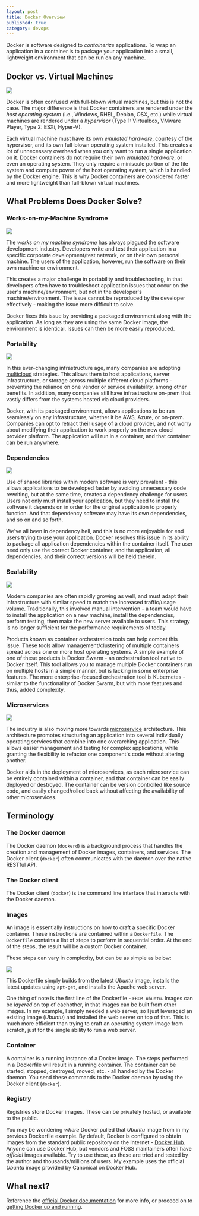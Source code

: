 ```yaml
---
layout: post
title: Docker Overview
published: true
category: devops
---
```


Docker is software designed to *containerize* applications. To wrap an application in a container is to package your application into a small, lightweight environment that can be run on any machine.

## Docker vs. Virtual Machines
![](/images/Docker_vs_vm.png)

Docker is often confused with full-blown virtual machines, but this is not the case. The major difference is that Docker containers are rendered under the *host operating system* (i.e., Windows, RHEL, Debian, OSX, etc.) while virtual machines are rendered under a *hypervisor* (Type 1: Virtualbox, VMware Player, Type 2: ESXi, Hyper-V). 

Each virtual machine must have its own *emulated hardware*, courtesy of the hypervisor, and its own full-blown operating system installed. This creates a lot of unnecessary overhead when you only want to run a single application on it. Docker containers do not require their own *emulated hardware*, or even an operating system. They only require a miniscule portion of the file system and compute power of the host operating system, which is handled by the Docker engine. This is why Docker containers are considered faster and more lightweight than full-blown virtual machines.

## What Problems Does Docker Solve?
### Works-on-my-Machine Syndrome
![](/images/worksonmymachine.png)

The *works on my machine syndrome* has always plagued the software development industry. Developers write and test their application in a specific corporate development/test network, or on their own personal machine. 
The users of the application, however, run the software on their own machine or environment.

This creates a major challenge in portability and troubleshooting, in that developers often have to troubleshoot application issues that occur on the user's machine/environment, but not in the developer's machine/environment.
The issue cannot be reproduced by the developer effectively - making the issue more difficult to solve.

Docker fixes this issue by providing a packaged environment along with the application. As long as they are using the same Docker image, the environment is identical. Issues can then be more easily reproduced.

### Portability
![](/images/portability.png)

In this ever-changing infrastructure age, many companies are adopting [multicloud](https://en.wikipedia.org/wiki/Multicloud) strategies. This allows them to host applications, server infrastructure, or storage across multiple different cloud platforms - preventing the reliance on one vendor or service availability, among other benefits. In addition, many companies still have infrastructure on-prem that vastly differs from the systems hosted via cloud providers.

Docker, with its packaged environment, allows applications to be run seamlessly on any infrastructure, whether it be AWS, Azure, or on-prem. Companies can opt to retract their usage of a cloud provider, and not worry about modifying their application to work properly on the new cloud provider platform. The application will run in a container, and that container can be run anywhere. 

### Dependencies
![](/images/dependencies.png)

Use of shared libraries within modern software is very prevalent - this allows applications to be developed faster by avoiding unnecessary code rewriting, but at the same time, creates a dependency challenge for users. Users not only must install your application, but they need to install the software it depends on in order for the original application to properly function. And that dependency software may have its own dependencies, and so on and so forth. 

We've all been in dependency hell, and this is no more enjoyable for end users trying to use your application. Docker resolves this issue in its ability to package all application dependencies within the container itself. The user need only use the correct Docker container, and the application, all dependencies, and their correct versions will be held therein. 

### Scalability
![](/images/scalability.png)

Modern companies are often rapidly growing as well, and must adapt their infrastructure with similar speed to match the increased traffic/usage volume. Traditionally, this involved manual intervention - a team would have to install the application on a new machine, install the dependencies, perform testing, then make the new server available to users. This strategy is no longer sufficient for the performance requirements of today. 

Products known as container orchestration tools can help combat this issue. These tools allow management/clustering of multiple containers spread across one or more host operating systems. A simple example of one of these products is Docker Swarm - an orchestration tool native to Docker itself. This tool allows you to manage multiple Docker containers run on multiple hosts in a simple manner, but is lacking in some enterprise features. The more enterprise-focused orchestration tool is Kubernetes - similar to the functionality of Docker Swarm, but with more features and thus, added complexity. 

### Microservices
![](/images/microservices.png)

The industry is also moving more towards [microservice](https://microservices.io/) architecture. This architecture promotes structuring an application into several individually operating services that combine into one overarching application. This allows easier management and testing for complex applications, while granting the flexibility to refactor one component's code without altering another. 

Docker aids in the deployment of microservices, as each microservice can be entirely contained within a container, and that container can be easily deployed or destroyed. The container can be version controlled like source code, and easily changed/rolled back without affecting the availability of other microservices.

## Terminology
### The Docker daemon
The Docker daemon (`dockerd`) is a background process that handles the creation and management of Docker images, containers, and services. The Docker client (`docker`) often communicates with the daemon over the native RESTful API.

### The Docker client
The Docker client (`docker`) is the command line interface that interacts with the Docker daemon. 

### Images
An image is essentially instructions on how to craft a specific Docker container. These instructions are contained within a `Dockerfile`. The `Dockerfile` contains a list of steps to perform in sequential order. At the end of the steps, the result will be a custom Docker container.

These steps can vary in complexity, but can be as simple as below:

![](/images/dockerfile.PNG)

This Dockerfile simply builds from the latest _Ubuntu_ image, installs the latest updates using `apt-get`, and installs the Apache web server.

One thing of note is the first line of the Dockerfile - `FROM ubuntu`. Images can be _layered_ on top of eachother, in that images can be built from other images. In my example, I simply needed a web server, so I just leveraged an existing image (_Ubuntu_) and installed the web server on top of that. This is much more efficient than trying to craft an operating system image from scratch, just for the single ability to run a web server.

### Container
A container is a running instance of a Docker image. The steps performed in a Dockerfile will result in a running container. The container can be started, stopped, destroyed, moved, etc. - all handled by the Docker daemon. You send these commands to the Docker daemon by using the Docker client (`docker`).

### Registry
Registries store Docker images. These can be privately hosted, or available to the public.

You may be wondering _where_ Docker pulled that _Ubuntu_ image from in my previous Dockerfile example. By default, Docker is configured to obtain images from the standard public repository on the Internet - [Docker Hub](https://hub.docker.com/). Anyone can use Docker Hub, but vendors and FOSS maintainers often have _official_ images available. Try to use these, as these are tried and tested by the author and thousands/millions of users. My example uses the official _Ubuntu_ image provided by Canonical on Docker Hub.

## What next?
Reference the [official Docker documentation](docs.docker.com) for more info, or proceed on to [getting Docker up and running](https://mehlj.github.io/RunningDocker/).
